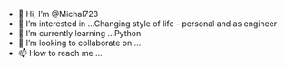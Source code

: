 - 👋 Hi, I’m @Michal723
- 👀 I’m interested in ...Changing style of life - personal and as engineer
- 🌱 I’m currently learning ...Python
- 💞️ I’m looking to collaborate on ...
- 📫 How to reach me ...

<!---
Michal723/Michal723 is a ✨ special ✨ repository because its `README.md` (this file) appears on your GitHub profile.
You can click the Preview link to take a look at your changes.
--->
